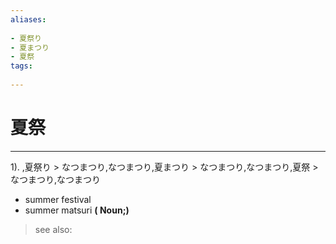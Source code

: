 ```yaml
---
aliases:
    
- 夏祭り
- 夏まつり
- 夏祭
tags:
    
---
```


# 夏祭
---
1).
,夏祭り > なつまつり,なつまつり,夏まつり > なつまつり,なつまつり,夏祭 > なつまつり,なつまつり

- summer festival
- summer matsuri
**( Noun;)**
> see also: 
            